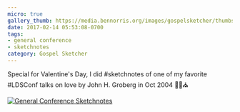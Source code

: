 ```yaml
---
micro: true
gallery_thumb: https://media.bennorris.org/images/gospelsketcher/thumbs/oct-04-groberg.jpg
date: 2017-02-14 05:53:08-0700
tags:
- general conference
- sketchnotes
category: Gospel Sketcher
---
```


Special for Valentine's Day, I did #sketchnotes of one of my favorite #LDSConf talks on love by John H. Groberg in Oct 2004 ✍🏼⛪️

[![General Conference Sketchnotes](https://media.bennorris.org/images/gospelsketcher/general-conference/oct-04-groberg.jpg)](https://media.bennorris.org/images/gospelsketcher/general-conference/oct-04-groberg.jpg)
